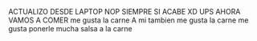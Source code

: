 ACTUALIZO DESDE LAPTOP
NOP SIEMPRE SI ACABE XD UPS
AHORA VAMOS A COMER
me gusta la carne 
A mi tambien me gusta la carne
me gusta ponerle mucha salsa a la carne 

